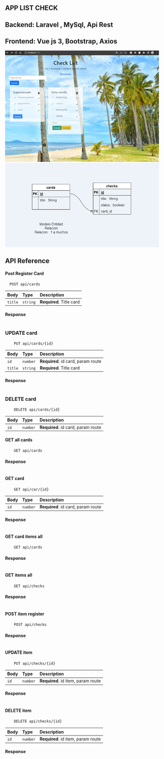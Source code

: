 ## APP LIST CHECK
## Backend: Laravel , MySql, Api Rest
## Frontend: Vue js 3, Bootstrap, Axios

![Screenshot](img_demo/demo1.png)
![Screenshot](img_demo/MER_ER.png)


## API Reference

#### Post Register Card

```http
  POST api/cards
```

| Body | Type     | Description                |
| :-------- | :------- | :------------------------- |
| `title` | `string` | **Required**. Title card |

#### Response

```
```

### UPDATE card
```http
    PUT api/cards/{id}
```

| Body | Type     | Description                |
| :-------- | :------- | :------------------------- |
| `id` | `number` | **Required**. id card, param route |
| `title` | `string` | **Required**. Title card |

#### Response

```
```

### DELETE card
```http
    DELETE api/cards/{id}
```
| Body | Type     | Description                |
| :-------- | :------- | :------------------------- |
| `id` | `number` | **Required**. id card, param route |


#### GET all cards
```http
    GET api/cards
```

#### Response

```
```

#### GET card
```http
    GET api/car/{id}
```
| Body | Type     | Description                |
| :-------- | :------- | :------------------------- |
| `id` | `number` | **Required**. id card, param route |

#### Response

```
```
#### GET card items all
```http
    GET api/cards
```

#### Response

```
```

#### GET items all
```http
    GET api/checks
```

#### Response

```
```
#### POST item register
```http
    POST api/checks
```

#### Response

```
```
#### UPDATE item 
```http
    PUT api/checks/{id}
```
| Body | Type     | Description                |
| :-------- | :------- | :------------------------- |
| `id` | `number` | **Required**. id item, param route |

#### Response

```
```
#### DELETE item 
```http
    DELETE api/checks/{id}
```
| Body | Type     | Description                |
| :-------- | :------- | :------------------------- |
| `id` | `number` | **Required**. id item, param route |

#### Response

```
```
